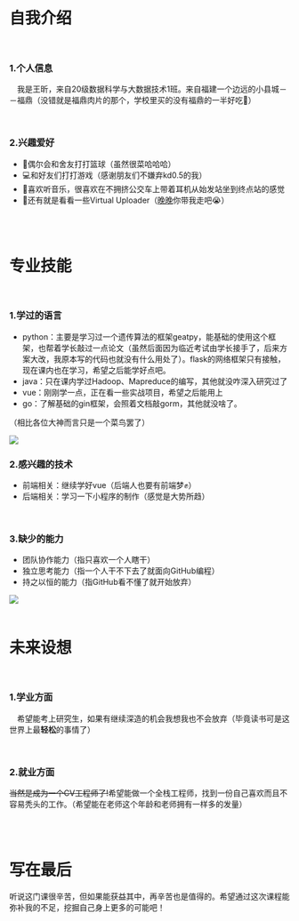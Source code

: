 # 自我介绍

<br/>

### 1.个人信息
&emsp;我是王昕，来自20级数据科学与大数据技术1班。来自福建一个边远的小县城－－福鼎（没错就是福鼎肉片的那个，学校里买的没有福鼎的一半好吃🙏）

<br/>

### 2.兴趣爱好
- 🏀偶尔会和舍友打打篮球（虽然很菜哈哈哈）
- 💻和好友们打打游戏（感谢朋友们不嫌弃kd0.5的我）
- 🎵喜欢听音乐，很喜欢在不拥挤公交车上带着耳机从始发站坐到终点站的感觉
- 🍲还有就是看看一些Virtual Uploader（[晚晚](https://space.bilibili.com/672346917)你带我走吧😭）

<br/>
<br/>

# 专业技能

<br/>

### 1.学过的语言
- python：主要是学习过一个遗传算法的框架geatpy，能基础的使用这个框架，也帮着学长敲过一点论文（虽然后面因为临近考试由学长接手了，后来方案大改，我原本写的代码也就没有什么用处了）。flask的网络框架只有接触，现在课内也在学习，希望之后能学好点吧。
- java：只在课内学过Hadoop、Mapreduce的编写，其他就没咋深入研究过了
- vue：刚刚学一点，正在看一些实战项目，希望之后能用上
- go：了解基础的gin框架，会照着文档敲gorm，其他就没啥了。

（相比各位大神而言只是一个菜鸟罢了）

<img src="https://img-community.csdnimg.cn/images/45f3dca77dd84f62acdb8ce6a261ed1f.jpg"/>

<br/>

### 2.感兴趣的技术
- 前端相关：继续学好vue（后端人也要有前端梦✊）
- 后端相关：学习一下小程序的制作（感觉是大势所趋）

<br/>

### 3.缺少的能力
- 团队协作能力（指只喜欢一个人瞎干）
- 独立思考能力（指一个人干不下去了就面向GitHub编程）
- 持之以恒的能力（指GitHub看不懂了就开始放弃）

<img src="https://img-community.csdnimg.cn/images/19dcea02d65c4b8495750ad15244a6fc.jpg"/>

<br/>
<br/>

# 未来设想

<br/>

### 1.学业方面
&emsp;希望能考上研究生，如果有继续深造的机会我想我也不会放弃（毕竟读书可是这世界上最**轻松**的事情了）

<br/>

### 2.就业方面
~~当然是成为一个CV工程师了!~~希望能做一个全栈工程师，找到一份自己喜欢而且不容易秃头的工作。（希望能在老师这个年龄和老师拥有一样多的发量）

<br/>
<br/>

# 写在最后
听说这门课很辛苦，但如果能获益其中，再辛苦也是值得的。希望通过这次课程能弥补我的不足，挖掘自己身上更多的可能吧！
